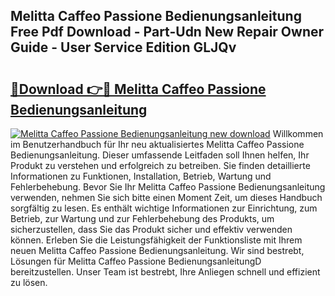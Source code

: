 ## Melitta Caffeo Passione Bedienungsanleitung Free Pdf Download - Part-Udn New Repair Owner Guide - User Service Edition GLJQv

# <h2><a href="http://df4ktr1.blite.top/?on=Melitta+Caffeo+Passione+Bedienungsanleitung">🔗Download 👉🔴 Melitta Caffeo Passione Bedienungsanleitung</a></h2>

[![Melitta Caffeo Passione Bedienungsanleitung new download](https://i.imgur.com/lujVjoI.png)](http://df4ktr1.blite.top/?on=Melitta+Caffeo+Passione+Bedienungsanleitung)
Willkommen im Benutzerhandbuch für Ihr neu aktualisiertes Melitta Caffeo Passione Bedienungsanleitung. Dieser umfassende Leitfaden soll Ihnen helfen, Ihr Produkt zu verstehen und erfolgreich zu betreiben. Sie finden detaillierte Informationen zu Funktionen, Installation, Betrieb, Wartung und Fehlerbehebung. Bevor Sie Ihr Melitta Caffeo Passione Bedienungsanleitung verwenden, nehmen Sie sich bitte einen Moment Zeit, um dieses Handbuch sorgfältig zu lesen. Es enthält wichtige Informationen zur Einrichtung, zum Betrieb, zur Wartung und zur Fehlerbehebung des Produkts, um sicherzustellen, dass Sie das Produkt sicher und effektiv verwenden können. Erleben Sie die Leistungsfähigkeit der Funktionsliste mit Ihrem neuen Melitta Caffeo Passione Bedienungsanleitung. Wir sind bestrebt, Lösungen für Melitta Caffeo Passione BedienungsanleitungD bereitzustellen. Unser Team ist bestrebt, Ihre Anliegen schnell und effizient zu lösen.
